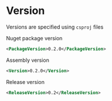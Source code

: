 # Version

Versions are specified using `csproj` files

Nuget package version

```xml
<PackageVersion>0.2.0</PackageVersion>
```

Assembly version

```xml
<Version>0.2.0</Version>
```

Release version

```xml
<ReleaseVersion>0.2</ReleaseVersion>
```
